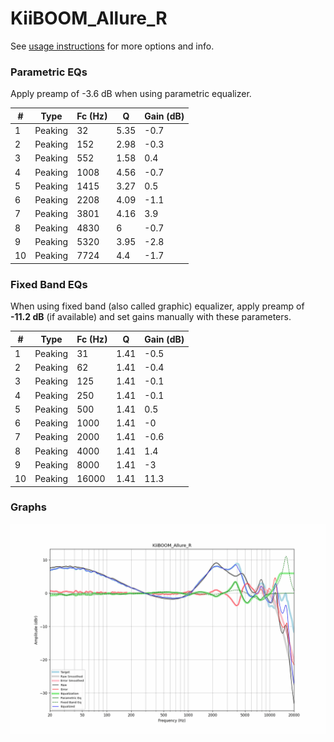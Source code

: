 # KiiBOOM_Allure_R
See [usage instructions](https://github.com/jaakkopasanen/AutoEq#usage) for more options and info.

### Parametric EQs
Apply preamp of -3.6 dB when using parametric equalizer.

|   # | Type    |   Fc (Hz) |    Q |   Gain (dB) |
|-----|---------|-----------|------|-------------|
|   1 | Peaking |        32 | 5.35 |        -0.7 |
|   2 | Peaking |       152 | 2.98 |        -0.3 |
|   3 | Peaking |       552 | 1.58 |         0.4 |
|   4 | Peaking |      1008 | 4.56 |        -0.7 |
|   5 | Peaking |      1415 | 3.27 |         0.5 |
|   6 | Peaking |      2208 | 4.09 |        -1.1 |
|   7 | Peaking |      3801 | 4.16 |         3.9 |
|   8 | Peaking |      4830 | 6    |        -0.7 |
|   9 | Peaking |      5320 | 3.95 |        -2.8 |
|  10 | Peaking |      7724 | 4.4  |        -1.7 |

### Fixed Band EQs
When using fixed band (also called graphic) equalizer, apply preamp of **-11.2 dB** (if available) and set gains manually with these parameters.

|   # | Type    |   Fc (Hz) |    Q |   Gain (dB) |
|-----|---------|-----------|------|-------------|
|   1 | Peaking |        31 | 1.41 |        -0.5 |
|   2 | Peaking |        62 | 1.41 |        -0.4 |
|   3 | Peaking |       125 | 1.41 |        -0.1 |
|   4 | Peaking |       250 | 1.41 |        -0.1 |
|   5 | Peaking |       500 | 1.41 |         0.5 |
|   6 | Peaking |      1000 | 1.41 |        -0   |
|   7 | Peaking |      2000 | 1.41 |        -0.6 |
|   8 | Peaking |      4000 | 1.41 |         1.4 |
|   9 | Peaking |      8000 | 1.41 |        -3   |
|  10 | Peaking |     16000 | 1.41 |        11.3 |

### Graphs
![](./KiiBOOM_Allure_R.png)
